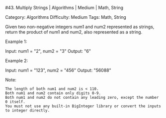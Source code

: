 #43. Multiply Strings | Algorithms | Medium | Math, String

Category: Algorithms
Difficulty: Medium
Tags: Math, String

Given two non-negative integers num1 and num2 represented as strings, return the product of num1 and num2, also represented as a string.

Example 1:


Input: num1 = "2", num2 = "3"
Output: "6"

Example 2:


Input: num1 = "123", num2 = "456"
Output: "56088"


Note:


	The length of both num1 and num2 is < 110.
	Both num1 and num2 contain only digits 0-9.
	Both num1 and num2 do not contain any leading zero, except the number 0 itself.
	You must not use any built-in BigInteger library or convert the inputs to integer directly.



